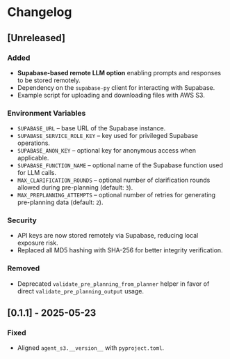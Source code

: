 <!--
File: CHANGELOG.md
Description: Release notes for Agent-S3.
-->

# Changelog

## [Unreleased]
### Added
- **Supabase-based remote LLM option** enabling prompts and responses to be stored remotely.
- Dependency on the `supabase-py` client for interacting with Supabase.
- Example script for uploading and downloading files with AWS S3.

### Environment Variables
- `SUPABASE_URL` – base URL of the Supabase instance.
- `SUPABASE_SERVICE_ROLE_KEY` – key used for privileged Supabase operations.
- `SUPABASE_ANON_KEY` – optional key for anonymous access when applicable.
- `SUPABASE_FUNCTION_NAME` – optional name of the Supabase function used for LLM calls.
- `MAX_CLARIFICATION_ROUNDS` – optional number of clarification rounds allowed during pre-planning (default: `3`).
- `MAX_PREPLANNING_ATTEMPTS` – optional number of retries for generating pre-planning data (default: `2`).

### Security
- API keys are now stored remotely via Supabase, reducing local exposure risk.
- Replaced all MD5 hashing with SHA-256 for better integrity verification.

### Removed
- Deprecated `validate_pre_planning_from_planner` helper in favor of direct
  `validate_pre_planning_output` usage.

## [0.1.1] - 2025-05-23
### Fixed
- Aligned `agent_s3.__version__` with `pyproject.toml`.
